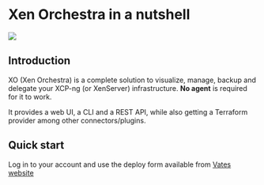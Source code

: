 # Xen Orchestra in a nutshell

![](https://repository-images.githubusercontent.com/8077957/6dcf71fd-bad9-4bfa-933f-b466c52d513d)

## Introduction

XO (Xen Orchestra) is a complete solution to visualize, manage, backup and delegate your XCP-ng (or XenServer) infrastructure. **No agent** is required for it to work.

It provides a web UI, a CLI and a REST API, while also getting a Terraform provider among other connectors/plugins.

## Quick start

Log in to your account and use the deploy form available from [Vates website](https://vates.tech/deploy/)
